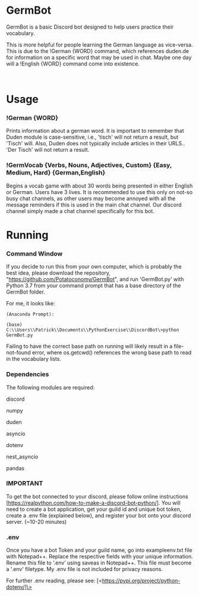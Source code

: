 # GermBot

GermBot is a basic Discord bot designed to help users practice their vocabulary.

This is more helpful for people learning the German language as vice-versa. This
is due to the !German {WORD} command, which references duden.de for information
on a specific word that may be used in chat. Maybe one day will a !English
{WORD} command come into existence.

 
# Usage

### !German {WORD}

Prints information about a german word. It is important to remember that Duden
module is case-sensitive, i.e., 'tisch' will not return a result, but 'Tisch'
will. Also, Duden does not typically include articles in their URLS.. 'Der
Tisch' will not return a result.

### !GermVocab {Verbs, Nouns, Adjectives, Custom} {Easy, Medium, Hard} {German,English}

Begins a vocab game with about 30 words being presented in either English or
German. Users have 3 lives. It is recommended to use this only on not-so busy
chat channels, as other users may become annoyed with all the message reminders
if this is used in the main chat channel. Our discord channel simply made a chat
channel specifically for this bot.

# Running

### Command Window

If you decide to run this from your own computer, which is probably the best
idea, please download the repository, "https://github.com/Potatoconomy/GermBot",
and run 'GermBot.py' with Python 3.7 from your command prompt that has a base
directory of the GermBot folder.

For me, it looks like:

```
(Anaconda Prompt):

(base) C:\\Users\\Patrick\\Documents\\PythonExercise\\DiscordBot\>python
GermBot.py

```

Failing to have the correct base path on running will likely result in a
file-not-found error, where os.getcwd() references the wrong base path to read
in the vocabulary lists.

### Dependencies

The following modules are required:

discord

numpy

duden

asyncio

dotenv

nest_asyncio

pandas

### **IMPORTANT**

To get the bot connected to your discord, please follow online instructions
[https://realpython.com/how-to-make-a-discord-bot-python/]. You will need to
create a bot application, get your guild id and unique bot token, create a .env
file (explained below), and register your bot onto your discord server. (\~10-20
minutes) 

### .env

Once you have a bot Token and your guild name, go into exampleenv.txt file with Notepad++.
Replace the respective fields with your unique information. Rename this file to
‘.env’ using saveas in Notepad++. This file must become a '.env' filetype. My .env file is not included for privacy reasons.

For further .env reading, please see:
[\<https://pypi.org/project/python-dotenv/]\>
